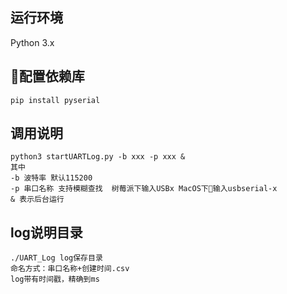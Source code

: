 ## 运行环境
Python 3.x

## 配置依赖库
```
pip install pyserial
```

## 调用说明
```
python3 startUARTLog.py -b xxx -p xxx &
其中 
-b 波特率 默认115200 
-p 串口名称 支持模糊查找  树莓派下输入USBx MacOS下输入usbserial-x
& 表示后台运行
```
## log说明目录
```
./UART_Log log保存目录
命名方式：串口名称+创建时间.csv
log带有时间戳，精确到ms
```
